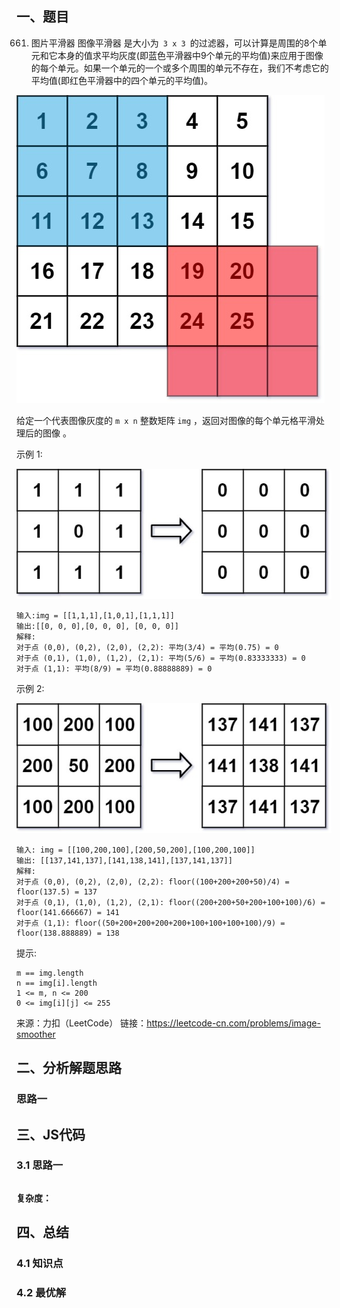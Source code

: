 ## 一、题目
661. 图片平滑器
图像平滑器 是大小为` 3 x 3 `的过滤器，可以计算是周围的8个单元和它本身的值求平均灰度(即蓝色平滑器中9个单元的平均值)来应用于图像的每个单元。如果一个单元的一个或多个周围的单元不存在，我们不考虑它的平均值(即红色平滑器中的四个单元的平均值)。


![](./img/smoother-grid.jpeg)

给定一个代表图像灰度的 `m x n` 整数矩阵 `img` ，返回对图像的每个单元格平滑处理后的图像 。

示例 1:

![](./img/smooth-grid.jpeg)

```
输入:img = [[1,1,1],[1,0,1],[1,1,1]]
输出:[[0, 0, 0],[0, 0, 0], [0, 0, 0]]
解释:
对于点 (0,0), (0,2), (2,0), (2,2): 平均(3/4) = 平均(0.75) = 0
对于点 (0,1), (1,0), (1,2), (2,1): 平均(5/6) = 平均(0.83333333) = 0
对于点 (1,1): 平均(8/9) = 平均(0.88888889) = 0

```

示例 2:

![](./img/smooth2-grid.jpeg)

```
输入: img = [[100,200,100],[200,50,200],[100,200,100]]
输出: [[137,141,137],[141,138,141],[137,141,137]]
解释:
对于点 (0,0), (0,2), (2,0), (2,2): floor((100+200+200+50)/4) = floor(137.5) = 137
对于点 (0,1), (1,0), (1,2), (2,1): floor((200+200+50+200+100+100)/6) = floor(141.666667) = 141
对于点 (1,1): floor((50+200+200+200+200+100+100+100+100)/9) = floor(138.888889) = 138

```

提示:
```
m == img.length
n == img[i].length
1 <= m, n <= 200
0 <= img[i][j] <= 255
```

来源：力扣（LeetCode）
链接：https://leetcode-cn.com/problems/image-smoother
## 二、分析解题思路

### 思路一



## 三、JS代码

### 3.1 思路一
```

```
**复杂度：**

## 四、总结


### 4.1 知识点

### 4.2 最优解
